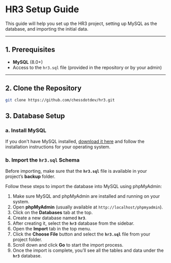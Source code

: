 # HR3 Setup Guide

This guide will help you set up the HR3 project, setting up MySQL as the database, and importing the initial data.

---

## 1. Prerequisites

- **MySQL** (8.0+)
- Access to the `hr3.sql` file (provided in the repository or by your admin)

---
## 2. Clone the Repository

```sh
git clone https://github.com/chessdotdev/hr3.git

```
## 3. Database Setup

### a. Install MySQL

If you don't have MySQL installed, [download it here](https://dev.mysql.com/downloads/mysql/) and follow the installation instructions for your operating system.



### b. Import the `hr3.sql` Schema

Before importing, make sure that the **`hr3.sql`** file is available in your project’s **backup** folder.

Follow these steps to import the database into MySQL using phpMyAdmin:

1. Make sure MySQL and phpMyAdmin are installed and running on your system.  
2. Open **phpMyAdmin** (usually available at `http://localhost/phpmyadmin`).  
3. Click on the **Databases** tab at the top.  
4. Create a new database named **`hr3`**.  
5. After creating it, select the **`hr3`** database from the sidebar.  
6. Open the **Import** tab in the top menu.  
7. Click the **Choose File** button and select the **`hr3.sql`** file from your project folder.  
8. Scroll down and click **Go** to start the import process.  
9. Once the import is complete, you’ll see all the tables and data under the **`hr3`** database.



